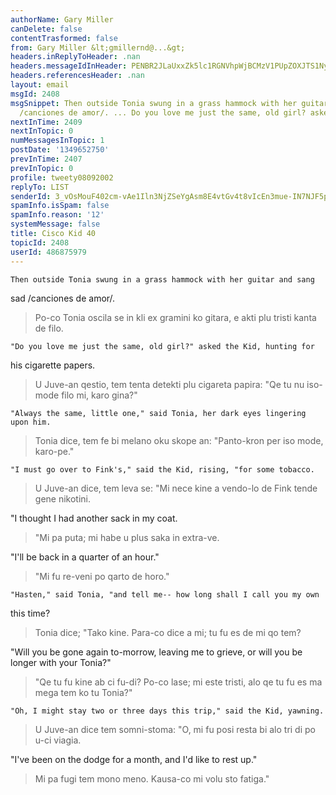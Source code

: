 ```yaml
---
authorName: Gary Miller
canDelete: false
contentTrasformed: false
from: Gary Miller &lt;gmillernd@...&gt;
headers.inReplyToHeader: .nan
headers.messageIdInHeader: PENBR2JLaUxxZk5lc1RGNVhpWjBCMzV1PUpZOXJTS1NyMTRHPUp0X0E4Y1JDZ0VpOGhhd0BtYWlsLmdtYWlsLmNvbT4=
headers.referencesHeader: .nan
layout: email
msgId: 2408
msgSnippet: Then outside Tonia swung in a grass hammock with her guitar and sang sad
  /canciones de amor/. ... Do you love me just the same, old girl? asked the Kid,
nextInTime: 2409
nextInTopic: 0
numMessagesInTopic: 1
postDate: '1349652750'
prevInTime: 2407
prevInTopic: 0
profile: tweety08092002
replyTo: LIST
senderId: 3_vOsMouF402cm-vAe1Iln3NjZSeYgAsm8E4vtGv4t8vIcEn3mue-IN7NJF5pf9SVHA9a3J9eaEGGm36fCoiboKLDJpRmQef
spamInfo.isSpam: false
spamInfo.reason: '12'
systemMessage: false
title: Cisco Kid 40
topicId: 2408
userId: 486875979
---
```


	Then outside Tonia swung in a grass hammock with her guitar and sang
sad /canciones de amor/.
> Po-co Tonia oscila se in kli ex gramini ko gitara, e akti plu tristi kanta de filo.

	"Do you love me just the same, old girl?" asked the Kid, hunting for
his cigarette papers.
> U Juve-an qestio, tem tenta detekti plu cigareta papira: "Qe tu nu iso-mode filo mi, karo gina?"

	"Always the same, little one," said Tonia, her dark eyes lingering upon him.
> Tonia dice, tem fe bi melano oku skope an: "Panto-kron per iso mode, karo-pe."

	"I must go over to Fink's," said the Kid, rising, "for some tobacco.
> U Juve-an dice, tem leva se: "Mi nece kine a vendo-lo de Fink tende gene nikotini.

"I thought I had another sack in my coat.
> "Mi pa puta; mi habe u plus saka in extra-ve.

"I'll be back in a quarter of an hour."
> "Mi fu re-veni po qarto de horo."

	"Hasten," said Tonia, "and tell me-- how long shall I call you my own
this time?
> Tonia dice; "Tako kine.  Para-co dice a mi; tu fu es de mi qo tem?

"Will you be gone again to-morrow, leaving me to grieve, or will you
be longer with your Tonia?"
> "Qe tu fu kine ab ci fu-di?  Po-co lase; mi este tristi, alo qe tu fu es ma mega tem ko tu Tonia?"

	"Oh, I might stay two or three days this trip," said the Kid, yawning.
> U Juve-an dice tem somni-stoma: "O, mi fu posi resta bi alo tri di po u-ci viagia.

"I've been on the dodge for a month, and I'd like to rest up."
> Mi pa fugi tem mono meno.  Kausa-co mi volu sto fatiga."

